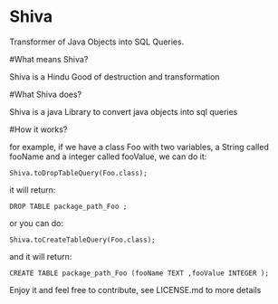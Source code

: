 Shiva
=====

Transformer of Java Objects into SQL Queries.

#What means Shiva?

Shiva is a Hindu Good of destruction and transformation

#What Shiva does?

Shiva is a java Library to convert java objects into sql queries

#How it works?

for example, if we have a class Foo with two variables, a String called fooName and a integer called fooValue, we can do it:

    Shiva.toDropTableQuery(Foo.class);

it will return:

    DROP TABLE package_path_Foo ;

or you can do:

    Shiva.toCreateTableQuery(Foo.class);

and it will return:

    CREATE TABLE package_path_Foo (fooName TEXT ,fooValue INTEGER );

Enjoy it and feel free to contribute, see LICENSE.md to more details
